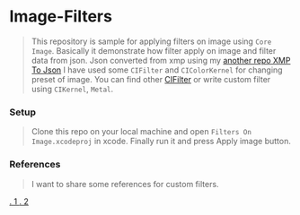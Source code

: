 # Image-Filters

> This repository is sample for applying filters on image using `Core Image`. Basically it demonstrate how filter apply 
> on image and filter data from json. Json converted from xmp using my   [another repo XMP To Json](https://github.com/macvinod/XMP-To-Json/archive/v1.0.zip) 
>I have used some `CIFilter` and `CIColorKernel` for changing preset of image. You can find other [CIFilter](https://cifilter.io/)  or write custom filter using `CIKernel`, `Metal`.



### Setup

> Clone this repo on your local machine and open `Filters On Image.xcodeproj` in xcode. Finally run it and press Apply image button.


### References
> I want to share some references for custom filters.

[.  1  ](https://github.com/FlexMonkey/Filterpedia) 
[.   2  ](https://github.com/Silence-GitHub/BBMetalImage)
 

